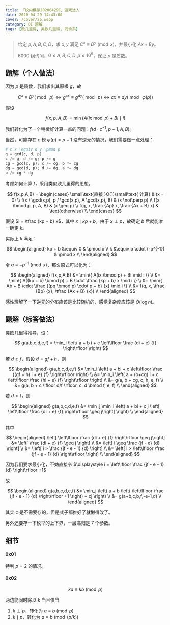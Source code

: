 ```yaml
---
title: 「校内模拟20200429C」游戏达人
date: 2020-04-29 14:43:00
cover: /cover/26.webp
category: OI 题解
tags: [欧几里得, 类欧几里得, 同余系]
---
```


> 给定 $p,A,B,C,D$，求 $x,y$ 满足 $C^x \equiv D^y \pmod x$，并最小化 $Ax + By$。
> 
> $6000$ 组询问，$0 \leq A,B,C,D,p \leq 10^9$，保证 $p$ 是质数。

<!--more-->

## 题解（个人做法）

因为 $p$ 是质数，我们求出其原根 $g$，故

$$
C^x \equiv D^y (\bmod\ p) \Leftrightarrow{} g^{cx} \equiv g^{dy} (\bmod\ p) \Leftrightarrow{} cx \equiv dy (\bmod\ \varphi(p))
$$

假设

$$
f(x,p,A,B) = \min \{ A(ix \bmod p) + Bi \mid i \}
$$

我们转化为了一个稍微好计算一点的问题：$f(d \cdot c^{-1}, p-1, A, B)$。

当然，可能存在 $c$ 模 $\varphi(p) = p-1$ 没有逆元的情况，我们需要做一点处理：

```py
# c x \equiv d y \pmod p
g = gcd(c, d, p)
c /= g; d /= g; p /= g
cg = gcd(c, p); c /= cg; b *= cg
dg = gcd(d, p); d /= dg; a *= dg
p /= cg * dg
```

考虑如何计算 $f$，采用类似欧几里得的思想。

$$
f(x,p,A,B) = \begin{cases}
	\small\text{直接 }O(1)\small\text{ 计算} & (x = 0) \\
	f(x / \gcd(x,p), p / \gcd(x,p), A \gcd(x,p), B) & (x \not\perp p) \\
	f(x \bmod p, p, A, B) & (x \geq p) \\
	f(q, x, \frac {Ap} x, \frac {Ax + B} x) & \text{otherwise} \\
\end{cases}
$$

假设 $i = \tfrac {kp + b} x$，其中 $x \mid kp + b$。由于 $x \perp p$，故确定 $b$ 后就能唯一确定 $k$。

实际上 $k$ 满足：

$$
\begin{aligned}
kp + b &\equiv 0 & \pmod x \\
k &\equiv b \cdot (-p^{-1}) & \pmod x \\
\end{aligned}
$$

令 $q \equiv -p^{-1} \pmod x$，那么原式可以化为：

$$
\begin{aligned}
f(x,p,A,B)
&= \min\{ A(ix \bmod p) + Bi \mid i \} \\
&= \min\{ A((kp + b) \bmod p) + B \cdot \tfrac {kp + b} x \mid i \} \\
&= \min\{ Ab + B \cdot \tfrac {(pq \bmod p) \cdot p + b} {x} \mid i \} \\
&= f(q, x, \tfrac {Bp} {x}, \tfrac {Ax + B} {x}) \\
\end{aligned}
$$

感性理解了一下逆元的分布应该是比较随机的，感觉复杂度应该是 $O(\log n)$。

## 题解（标答做法）

类欧几里得推导，设：

$$
g(a,b,c,d,e,f) = \min_i \left( a + b i + c \left\lfloor \frac {di + e} {f} \right\rfloor \right)
$$

若 $d \geq f$，假设 $d = gf + h$，则

$$
\begin{aligned}
g(a,b,c,d,e,f)
&= \min_i \left( a + bi + c \left\lfloor \frac {(gf + h) i + e} {f} \right\rfloor \right) \\
&= \min_i \left( a + (b+cg) i + c \left\lfloor \frac {hi + e} {f} \right\rfloor \right) \\
&= g(a, b + cg, c, h, e, f) \\
&= g(a, b + c \lfloor d/f \rfloor, c, d \bmod f, e, f) \\
\end{aligned}
$$

若 $d < f$，则

$$
\begin{aligned}
g(a,b,c,d,e,f)
&= \min_j \min_i \left( a + bi + c j \left[ \left\lfloor \frac {di + e} {f} \right\rfloor  \geq j\right] \right) \\
\end{aligned}
$$

其中

$$
\begin{aligned}
\left[ \left\lfloor \frac {di + e} {f} \right\rfloor \geq j\right]
&= \left[ \frac {di + e} {f} \geq j \right] \\
&= \left[ i \geq \frac {jf - e} {d} \right] \\
&= \left[ i > \frac {jf - e - 1} {d} \right] \\
&= \left[ i > \left\lfloor \frac {jf - e - 1} {d} \right\rfloor \right] \\
\end{aligned}
$$

因为我们要求最小化，不妨直接令 $\displaystyle i = \left\lfloor \frac {jf - e - 1} {d} \right\rfloor +1$

故

$$
\begin{aligned}
g(a,b,c,d,e,f)
&= \min_j \left( a + b \left( \left\lfloor \frac {jf - e - 1} {d} \right\rfloor +1 \right) + cj \right) \\
&= g(a+b,c,b,f,-e-1,d) \\
\end{aligned}
$$

其实 $c$ 是不需要存的，但是式子都推好了就懒得改了。

另外还要存一下枚举的上下界，一层递归是 $7$ 个参数。

## 细节

#### 0x01

特判 $p = 2$ 的情况。

#### 0x02

$$
ka \equiv kb \pmod p
$$

两边能同时除以 $k$ 当且仅当

1. $k \perp p$，转化为 $a \equiv b \pmod p$
2. $k \mid p$，转化为 $a \equiv b \pmod {(p/k)}$